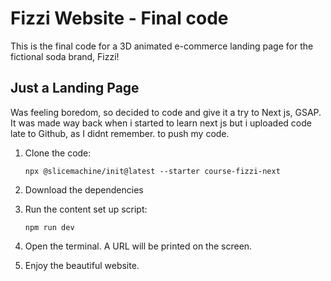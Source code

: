 # Fizzi Website - Final code

This is the final code for a 3D animated e-commerce landing page for the fictional soda brand, Fizzi!


## Just a Landing Page

Was feeling boredom, so decided to code and give it a try to Next js, GSAP. It was made way back when i started to learn next js but i uploaded code late to Github, as I didnt remember. to push my code.



1. Clone the code:
    
    ```tsx
    npx @slicemachine/init@latest --starter course-fizzi-next
    ```
    
2. Download the dependencies
3. Run the content set up script:
    
    ```tsx
    npm run dev
    ```
    
4. Open the terminal. A URL will be printed on the screen.
5. Enjoy the beautiful website. 
